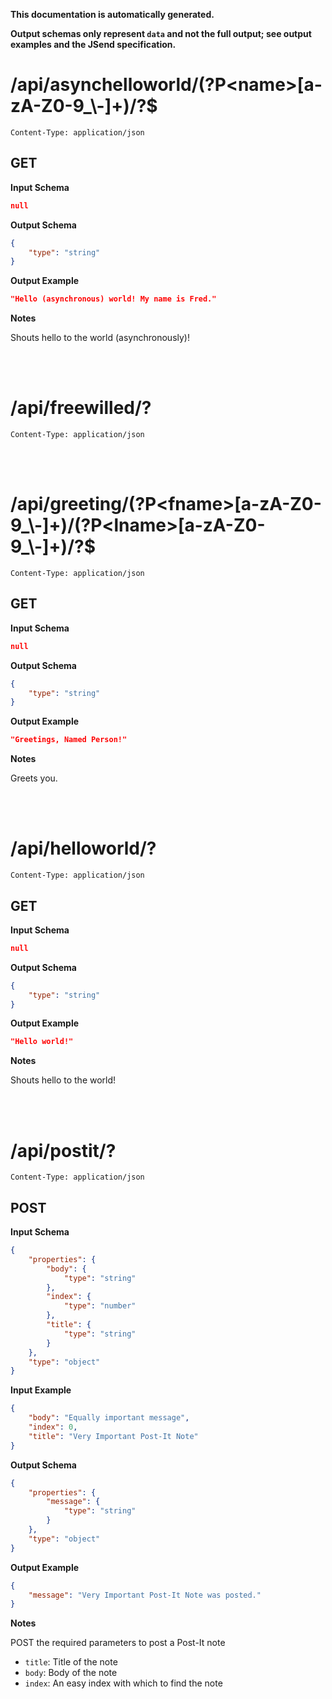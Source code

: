 **This documentation is automatically generated.**

**Output schemas only represent `data` and not the full output; see output examples and the JSend specification.**

# /api/asynchelloworld/\(?P\<name\>\[a\-zA\-Z0\-9\_\\\-\]\+\)/?$

    Content-Type: application/json

## GET


**Input Schema**
```json
null
```



**Output Schema**
```json
{
    "type": "string"
}
```


**Output Example**
```json
"Hello (asynchronous) world! My name is Fred."
```


**Notes**

Shouts hello to the world (asynchronously)!



<br>
<br>

# /api/freewilled/?

    Content-Type: application/json



<br>
<br>

# /api/greeting/\(?P\<fname\>\[a\-zA\-Z0\-9\_\\\-\]\+\)/\(?P\<lname\>\[a\-zA\-Z0\-9\_\\\-\]\+\)/?$

    Content-Type: application/json

## GET


**Input Schema**
```json
null
```



**Output Schema**
```json
{
    "type": "string"
}
```


**Output Example**
```json
"Greetings, Named Person!"
```


**Notes**

Greets you.



<br>
<br>

# /api/helloworld/?

    Content-Type: application/json

## GET


**Input Schema**
```json
null
```



**Output Schema**
```json
{
    "type": "string"
}
```


**Output Example**
```json
"Hello world!"
```


**Notes**

Shouts hello to the world!



<br>
<br>

# /api/postit/?

    Content-Type: application/json

## POST


**Input Schema**
```json
{
    "properties": {
        "body": {
            "type": "string"
        },
        "index": {
            "type": "number"
        },
        "title": {
            "type": "string"
        }
    },
    "type": "object"
}
```


**Input Example**
```json
{
    "body": "Equally important message",
    "index": 0,
    "title": "Very Important Post-It Note"
}
```


**Output Schema**
```json
{
    "properties": {
        "message": {
            "type": "string"
        }
    },
    "type": "object"
}
```


**Output Example**
```json
{
    "message": "Very Important Post-It Note was posted."
}
```


**Notes**

POST the required parameters to post a Post-It note

* `title`: Title of the note
* `body`: Body of the note
* `index`: An easy index with which to find the note


